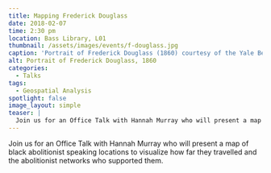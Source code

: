 ```yaml
---
title: Mapping Frederick Douglass
date: 2018-02-07
time: 2:30 pm
location: Bass Library, L01
thumbnail: /assets/images/events/f-douglass.jpg
caption: 'Portrait of Frederick Douglass (1860) courtesy of the Yale Beinecke Library'
alt: Portrait of Frederick Douglass, 1860 
categories: 
  - Talks
tags:
  - Geospatial Analysis
spotlight: false 
image_layout: simple
teaser: |
  Join us for an Office Talk with Hannah Murray who will present a map of black abolitionist speaking locations to visualize how far they travelled and the abolitionist networks who supported them.
---
```


Join us for an Office Talk with Hannah Murray who will present a map of black abolitionist speaking locations to visualize how far they travelled and the abolitionist networks who supported them.
